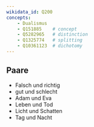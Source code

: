 ```yaml
---
wikidata_id: Q200
concepts:
    - Dualismus
    - Q151885    # concept
    - Q5282965   # distinction
    - Q1325774   # splitting
    - Q10361123  # dichotomy
---
```


## Paare
- Falsch und richtig
- gut und schlecht
- Adam und Eva
- Leben und Tod
- Licht und Schatten
- Tag und Nacht
